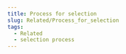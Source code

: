 ```yaml
---
title: Process for selection
slug: Related/Process_for_selection
tags:
  - Related
  - selection process
---
```


